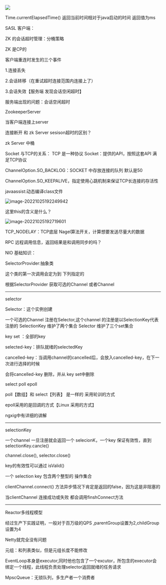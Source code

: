 ![  ](C:\Users\Administrator\AppData\Roaming\Typora\typora-user-images\image-20221022091221258.png)

Time.currentElapsedTime() 返回当前时间相对于java启动的时间 返回值为ms

 

SASL 客户端：

ZK 的会话超时管理：分桶策略



ZK 是CP的



客户端重连时发生的三个事件

1.连接丢失

2.会话转移（在重试超时连接范围内连接上了）

3.会话失效【服务端 发现会话空闲超时】



服务端出现的问题：会话空闲超时



ZookeeperServer 

当客户端连接上server



连接断开 和 zk Server sesison超时的区别？

zk Server 中桶





Socket 与TCP的关系：
TCP 是一种协议
Socket：提供的API，按照这套API 满足TCP协议

ChannelOption.SO_BACKLOG：SOCKET 中存放连接的队列 默认是50

ChannelOption.SO_KEEPALIVE，指定使用心跳机制来保证TCP长连接的存活性

javaassist:动态编译class文件

![image-20221025192249942](C:\Users\Administrator\AppData\Roaming\Typora\typora-user-images\image-20221025192249942.png)

这里this的含义是什么？

![image-20221025192719601](C:\Users\Administrator\AppData\Roaming\Typora\typora-user-images\image-20221025192719601.png)

TCP_NODELAY：TCP底层 Nagel算法开关，计算想要发送尽量大的数据



RPC 远程调用信息，返回结果是和调用同步的吗？

NIO 基础知识：

SelectorProvider:抽象类

这个类的第一次调用会定为到 下列指定的

根据SelectorProvider 获取可选的Channel 或者Channel

------------------------------------------------------------------

selector

Selector：这个实例创建

一个可选的Channel 注册在Selector,这个channel 的注册是以SelectionKey代表注册的
SelectionKey 维护了两个集合
Selector 维护了三个set集合

key set ：全部的key

selected-key：排队就绪的selectedKey

cancelled-key：当调用channel的cancelled后，会放入cancelled-key，在下一次进行选择的时候

会将cancelled-key 删除，并从 key set中删除



select poll epoll

poll【数组】和 select【列表】 是一样的 采用轮训的方式

epoll采用的是回调的方式【Linux 采用的方式】

ngxig中有详细的讲解

---------------------------------------

selectionKey

一个channel 一旦注册就会返回一个 selecionK，一个key 保证有效性，直到 selectionKey.cancle()

channel.close(), selector.close()

key的有效性可以通过 isValid() 



一个 selection key 包含两个整型的 操作集合



clientChannel.connect() 方法异步情况下肯定是返回的false，因为这是非阻塞的

当clientChannel 连接成功或失败 都会调用finshConnect方法



------------------------------------------------

Reactor多线程模型

经过生产下实践证明，一般对于百万级的QPS ,parentGroup设置为2,childGroup设置为4

Netty就完全没有问题

 元组：和列表类似，但是元组长度不能修改

EventLoop本身是executor,同时他也包含了一个excutor，所包含的executor会绑定一个线程，此线程负责处理selector返回就绪的任务请求



MpscQueue：无锁队列，多生产者一个消费者

 













